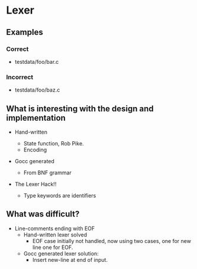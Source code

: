 # Lexer

## Examples

### Correct

* testdata/foo/bar.c

### Incorrect

* testdata/foo/baz.c

## What is interesting with the design and implementation

* Hand-written
    - State function, Rob Pike.
    - Encoding

* Gocc generated
    - From BNF grammar

* The Lexer Hack!!
    - Type keywords are identifiers

## What was difficult?

* Line-comments ending with EOF
    - Hand-written lexer solved 
        + EOF case initially not handled, now using two cases, one for new line one for EOF.
    - Gocc generated lexer solution:
        + Insert new-line at end of input.
